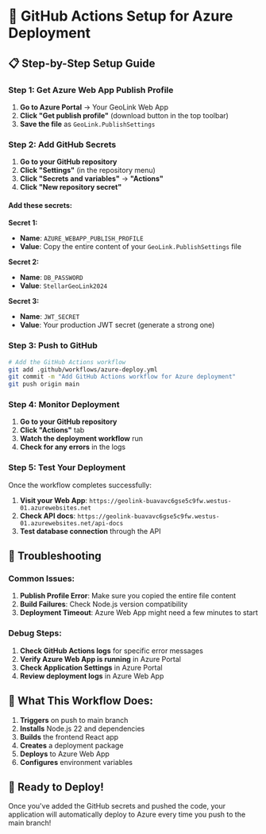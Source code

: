 # 🚀 GitHub Actions Setup for Azure Deployment

## 📋 **Step-by-Step Setup Guide**

### **Step 1: Get Azure Web App Publish Profile**

1. **Go to Azure Portal** → Your GeoLink Web App
2. **Click "Get publish profile"** (download button in the top toolbar)
3. **Save the file** as `GeoLink.PublishSettings`

### **Step 2: Add GitHub Secrets**

1. **Go to your GitHub repository**
2. **Click "Settings"** (in the repository menu)
3. **Click "Secrets and variables"** → **"Actions"**
4. **Click "New repository secret"**

#### **Add these secrets:**

**Secret 1:**
- **Name**: `AZURE_WEBAPP_PUBLISH_PROFILE`
- **Value**: Copy the entire content of your `GeoLink.PublishSettings` file

**Secret 2:**
- **Name**: `DB_PASSWORD`
- **Value**: `StellarGeoLink2024`

**Secret 3:**
- **Name**: `JWT_SECRET`
- **Value**: Your production JWT secret (generate a strong one)

### **Step 3: Push to GitHub**

```bash
# Add the GitHub Actions workflow
git add .github/workflows/azure-deploy.yml
git commit -m "Add GitHub Actions workflow for Azure deployment"
git push origin main
```

### **Step 4: Monitor Deployment**

1. **Go to your GitHub repository**
2. **Click "Actions"** tab
3. **Watch the deployment workflow** run
4. **Check for any errors** in the logs

### **Step 5: Test Your Deployment**

Once the workflow completes successfully:

1. **Visit your Web App**: `https://geolink-buavavc6gse5c9fw.westus-01.azurewebsites.net`
2. **Check API docs**: `https://geolink-buavavc6gse5c9fw.westus-01.azurewebsites.net/api-docs`
3. **Test database connection** through the API

## 🔧 **Troubleshooting**

### **Common Issues:**

1. **Publish Profile Error**: Make sure you copied the entire file content
2. **Build Failures**: Check Node.js version compatibility
3. **Deployment Timeout**: Azure Web App might need a few minutes to start

### **Debug Steps:**

1. **Check GitHub Actions logs** for specific error messages
2. **Verify Azure Web App is running** in Azure Portal
3. **Check Application Settings** in Azure Portal
4. **Review deployment logs** in Azure Web App

## 🎯 **What This Workflow Does:**

1. **Triggers** on push to main branch
2. **Installs** Node.js 22 and dependencies
3. **Builds** the frontend React app
4. **Creates** a deployment package
5. **Deploys** to Azure Web App
6. **Configures** environment variables

## 🚀 **Ready to Deploy!**

Once you've added the GitHub secrets and pushed the code, your application will automatically deploy to Azure every time you push to the main branch!
